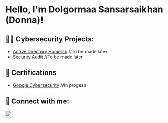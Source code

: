 <h1>Hello, I'm Dolgormaa Sansarsaikhan (Donna)! </h1>

<h2>👨‍💻 Cybersecurity Projects:</h2>


- [Active Directory Homelab](https://github.com/joshmadakor1/Algorithms-Practice)  //To be made later
- [Security Audit](https://github.com/joshmadakor1/Algorithms-Practice)  //To be made later

<h2>📜 Certifications</h2>

- [Google Cybersecurity](https://www.youtube.com/watch?v=a83ASGn_V_s) //In progess

<h2> 🤳 Connect with me:</h2>

[<img align="left" alt="JoshMadakor | LinkedIn" width="22px" src="https://cdn.jsdelivr.net/npm/simple-icons@v3/icons/linkedin.svg" />][linkedin]

[linkedin]: https://linkedin.com/in/joshmadakor

<!--
**joshmadakor1/joshmadakor1** is a ✨ _special_ ✨ repository because its `README.md` (this file) appears on your GitHub profile.

Here are some ideas to get you started:

- 🔭 I’m currently working on ...
- 🌱 I’m currently learning ...
- 👯 I’m looking to collaborate on ...
- 🤔 I’m looking for help with ...
- 💬 Ask me about ...
- 📫 How to reach me: ...
- 😄 Pronouns: ...
- ⚡ Fun fact: ...
-->
